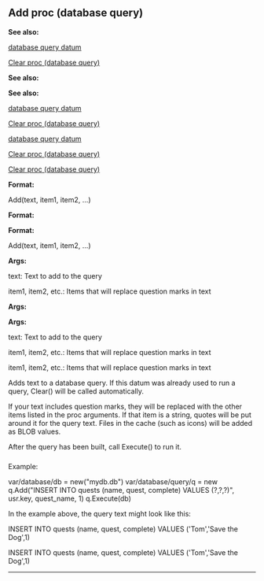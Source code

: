 

 Add proc (database query)
---------------------------




**See also:** 


[database query datum](#/database/query) 

[Clear proc (database query)](#/database/query/proc/Clear) 




**See also:** 

**See also:**

[database query datum](#/database/query) 

[Clear proc (database query)](#/database/query/proc/Clear) 


[database query datum](#/database/query)

[Clear proc (database query)](#/database/query/proc/Clear) 

[Clear proc (database query)](#/database/query/proc/Clear)


**Format:** 


 Add(text, item1, item2, ...)
 


**Format:** 

**Format:**

 Add(text, item1, item2, ...)



**Args:** 


 text: Text to add to the query
 
 item1, item2, etc.: Items that will replace question marks in text
 



**Args:** 

**Args:**

 text: Text to add to the query
 
 item1, item2, etc.: Items that will replace question marks in text
 


 item1, item2, etc.: Items that will replace question marks in text


 Adds text to a database query. If this datum was already used to run a
query, Clear() will be called automatically.




 If your text includes question marks, they will be replaced with the other
items listed in the proc arguments. If that item is a string, quotes will be
put around it for the query text. Files in the cache (such as icons) will be
added as BLOB values.




 After the query has been built, call Execute() to run it.



### 
 Example:



 var/database/db = new("mydb.db")
var/database/query/q = new
q.Add("INSERT INTO quests (name, quest, complete) VALUES (?,?,?)", usr.key, quest\_name, 1)
q.Execute(db)


 In the example above, the query text might look like this:





 INSERT INTO quests (name, quest, complete) VALUES ('Tom','Save the Dog',1)
 




 INSERT INTO quests (name, quest, complete) VALUES ('Tom','Save the Dog',1)



---


